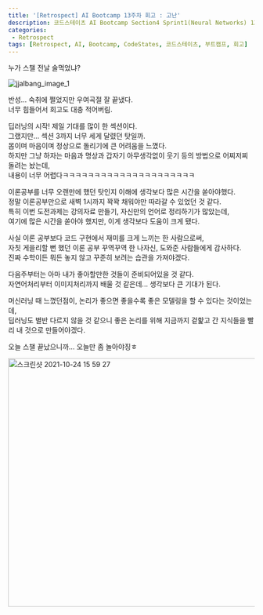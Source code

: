```yaml
---
title: '[Retrospect] AI Bootcamp 13주차 회고 : 고난'
description: 코드스테이츠 AI Bootcamp Section4 Sprint1(Neural Networks) 13주차 회고
categories:
 - Retrospect
tags: [Retrospect, AI, Bootcamp, CodeStates, 코드스테이츠, 부트캠프, 회고]
---
```


누가 스챌 전날 술먹었냐?

![jjalbang_image_1](https://user-images.githubusercontent.com/79494088/138445024-b1137855-1112-497c-84d7-adb0a0e502f8.png)

반성... 숙취에 쩔었지만 우여곡절 잘 끝냈다.<br>
너무 힘들어서 회고도 대충 적어버림.

딥러닝의 시작! 제일 기대를 많이 한 섹션이다.<br>
그랬지만... 섹션 3까지 너무 세게 달렸던 탓일까.<br>
몸이며 마음이며 정상으로 돌리기에 큰 어려움을 느꼈다.<br>
하지만 그냥 하자는 마음과 명상과 갑자기 아무생각없이 웃기 등의 방법으로 어찌저찌 돌려는 놨는데,<br>
내용이 너무 어렵다ㅋㅋㅋㅋㅋㅋㅋㅋㅋㅋㅋㅋㅋㅋㅋㅋㅋㅋㅋㅋㅋ

이론공부를 너무 오랜만에 했던 탓인지 이해에 생각보다 많은 시간을 쏟아야했다.<br>
정말 이론공부만으로 새벽 1시까지 꽉꽉 채워야만 따라갈 수 있었던 것 같다.<br>
특히 이번 도전과제는 강의자료 만들기, 자신만의 언어로 정리하기가 많았는데,<br>
여기에 많은 시간을 쏟아야 했지만, 이게 생각보다 도움이 크게 됐다.

사실 이론 공부보다 코드 구현에서 재미를 크게 느끼는 한 사람으로써,<br>
자칫 게을리할 뻔 했던 이론 공부 꾸역꾸역 한 나자신, 도와준 사람들에게 감사하다.<br>
진짜 수학이든 뭐든 놓지 않고 꾸준히 보려는 습관을 가져야겠다.

다음주부터는 아마 내가 좋아할만한 것들이 준비되어있을 것 같다.<br>
자연어처리부터 이미지처리까지 배울 것 같은데... 생각보다 큰 기대가 된다.

머신러닝 때 느꼈던점이, 논리가 좋으면 좋을수록 좋은 모델링을 할 수 있다는 것이었는데,<br>
딥러닝도 별반 다르지 않을 것 같으니 좋은 논리를 위해 지금까지 겉핥고 간 지식들을 빨리 내 것으로 만들어야겠다.

오늘 스챌 끝났으니까... 오늘만 좀 놀아야징ㅎ

<img width="507" alt="스크린샷 2021-10-24 15 59 27" src="https://user-images.githubusercontent.com/79494088/138584131-608981d5-e96b-4fc2-a356-63a5e12940b8.png">